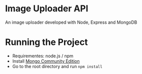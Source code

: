 # Image Uploader API
An image uploader developed with Node, Express and MongoDB

# Running the Project
- Requirementes: node.js / npm
- Install [Mongo Community Edition](https://docs.mongodb.com/manual/tutorial/install-mongodb-on-os-x/)
- Go to the root directory and run `npm install`
